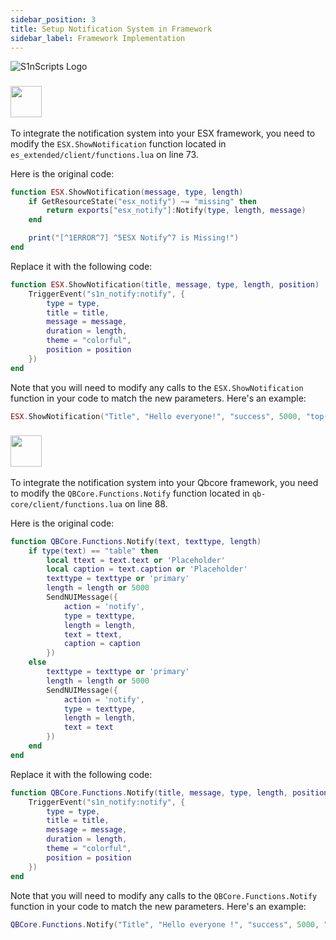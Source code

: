 ```yaml
---
sidebar_position: 3
title: Setup Notification System in Framework
sidebar_label: Framework Implementation
---
```


![S1nScripts Logo](https://forum.cfx.re/uploads/default/original/4X/7/1/8/718c6f28a9b5ab0dc33bf79288bcb418e7684326.jpeg)

### <img src="https://esx.s3.fr-par.scw.cloud/blanc-800x800.png" width="50"/>

To integrate the notification system into your ESX framework, you need to modify the `ESX.ShowNotification` function located in `es_extended/client/functions.lua` on line 73. 

Here is the original code:

```lua
function ESX.ShowNotification(message, type, length)
    if GetResourceState("esx_notify") ~= "missing" then
        return exports["esx_notify"]:Notify(type, length, message)
    end

    print("[^1ERROR^7] ^5ESX Notify^7 is Missing!")
end
```
Replace it with the following code:
```lua
function ESX.ShowNotification(title, message, type, length, position)
    TriggerEvent("s1n_notify:notify", {
        type = type,
        title = title,
        message = message,
        duration = length,
        theme = "colorful",
        position = position
    })
end
```
Note that you will need to modify any calls to the `ESX.ShowNotification` function in your code to match the new parameters. Here's an example:
```lua
ESX.ShowNotification("Title", "Hello everyone!", "success", 5000, "top-right")
```

### <img src="https://www.gitbook.com/cdn-cgi/image/width=256,dpr=2,height=40,fit=contain,format=auto/https%3A%2F%2F1645475769-files.gitbook.io%2F~%2Ffiles%2Fv0%2Fb%2Fgitbook-x-prod.appspot.com%2Fo%2Fspaces%252FBTxg66Z0GQkOQS46Nzn3%252Flogo%252F2VUg8eCqX2nybWhxImyU%252FLogotype%2520-%2520Display%2520Picture%2520-%2520Stylized%2520-%2520Red.png%3Falt%3Dmedia%26token%3Df2dea7ab-8c44-41a5-ad45-6b0fd8f6248e" width="50"/>


To integrate the notification system into your Qbcore framework, you need to modify the `QBCore.Functions.Notify` function located in `qb-core/client/functions.lua` on line 88. 

Here is the original code:

```lua
function QBCore.Functions.Notify(text, texttype, length)
    if type(text) == "table" then
        local ttext = text.text or 'Placeholder'
        local caption = text.caption or 'Placeholder'
        texttype = texttype or 'primary'
        length = length or 5000
        SendNUIMessage({
            action = 'notify',
            type = texttype,
            length = length,
            text = ttext,
            caption = caption
        })
    else
        texttype = texttype or 'primary'
        length = length or 5000
        SendNUIMessage({
            action = 'notify',
            type = texttype,
            length = length,
            text = text
        })
    end
end
```
Replace it with the following code:
```lua
function QBCore.Functions.Notify(title, message, type, length, position)
    TriggerEvent("s1n_notify:notify", { 
        type = type, 
        title = title, 
        message = message, 
        duration = length, 
        theme = "colorful", 
        position = position
    })
end
```
Note that you will need to modify any calls to the `QBCore.Functions.Notify` function in your code to match the new parameters. Here's an example:
```lua
QBCore.Functions.Notify("Title", "Hello everyone !", "success", 5000, "top-right")
```
